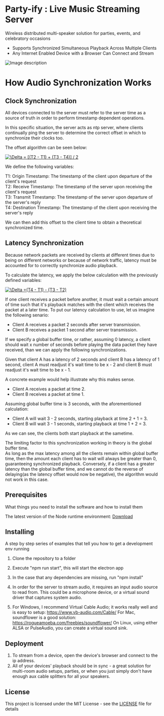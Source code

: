 # Party-ify : Live Music Streaming Server
Wireless distributed multi-speaker solution for parties, events, and celebratory occasions

- Supports Synchronized Simultaneous Playback Across Multiple Clients
- Any Internet Enabled Device with a Browser Can Connect and Stream

![Image description](https://i.ibb.co/WDWcr8t/Screen-Shot-2019-08-08-at-2-42-35-AM.png)

# How Audio Synchronization Works

## Clock Synchronization

All devices connected to the server must refer to the server time as a source of truth in order to perform timestamp dependent operations. 

In this specific situation, the server acts as ntp server, where clients continually ping the server to determine the correct offset in which to synchronize their clocks too.

The offset algorithm can be seen below:

<a href="https://www.codecogs.com/eqnedit.php?latex=\Delta&space;=&space;[(T2&space;-&space;T1)&space;&plus;&space;(T3&space;-&space;T4)]&space;/&space;2" target="_blank"><img src="https://latex.codecogs.com/gif.latex?\Delta&space;=&space;[(T2&space;-&space;T1)&space;&plus;&space;(T3&space;-&space;T4)]&space;/&space;2" title="\Delta = [(T2 - T1) + (T3 - T4)] / 2" /></a>

We define the following variables:

T1: Origin Timestamp: The timestamp of the client upon departure of the client's request\
T2: Receive Timestamp: The timestamp of the server upon receiving the client's request\
T3: Transmit Timestamp: The timestamp of the server upon departure of the server's reply\
T4: Destination Timestamp: The timestamp of the client upon receiving the server's reply

We can then add this offset to the client time to obtain a theoretical synchronized time.

## Latency Synchronization

Because network packets are received by clients at different times due to being on different networks or because of network traffic, latency must be accounted for to correctly synchronize audio playback.

To calculate the latency, we apply the below calculation with the previously defined variables:


<a href="https://www.codecogs.com/eqnedit.php?latex=\Delta&space;=(T4&space;-&space;T1)&space;-&space;(T3&space;-&space;T2)" target="_blank"><img src="https://latex.codecogs.com/gif.latex?\Delta&space;=(T4&space;-&space;T1)&space;-&space;(T3&space;-&space;T2)" title="\Delta =(T4 - T1) - (T3 - T2)" /></a>


If one client receives a packet before another, it must wait a certain amount of time such that it's playback matches with the client which receives the packet at a later time. To put our latency calculation to use, let us imagine the following senario:


- Client A receives a packet 2 seconds after server transmission.
- Client B receives a packet 1 second after server transmission.


If we specify a global buffer time, or rather, assuming 0 latency, a client should wait x number of seconds before playing the data packet they have received, than we can apply the following synchronizations.

Given that client A has a latency of 2 seconds and client B has a latency of 1 second, 
client A must readjust it's wait time to be x - 2 and client B must readjust it's wait time to be x - 1.

A concrete example would help illustrate why this makes sense.

- Client A receives a packet at time 2.
- Client B receives a packet at time 1.

Assuming global buffer time is 3 seconds, with the aforementioned calculation:

- Client A will wait 3 - 2 seconds, starting playback at time 2 + 1 = 3.
- Client B will wait 3 - 1 seconds, starting playback at time 1 + 2 = 3.

As we can see, the clients both start playback at the sametime.

The limiting factor to this synchronization working in theory is the global buffer time.\
As long as the max latency among all the clients remain within global buffer time, then
the amount each client has to wait will always be greater than 0, guaranteeing synchronized playback.
Conversely, if a client has a greater latency than the global buffer time, and we cannot do the reverse of delaying(as the latency offset would now be negative), the algorithm would not work in this case.


## Prerequisites

What things you need to install the software and how to install them

The latest version of the Node runtime environment: [Download](https://nodejs.org/en/download/) 


## Installing

A step by step series of examples that tell you how to get a development env running

1. Clone the repository to a folder
2. Execute "npm run start", this will start the electron app
3. In the case that any dependencies are missing, run "npm install"

4. In order for the server to stream audio, it requires an input audio source to read from. This could be a microphone device, or a virtual sound driver that captures system audio.
5. For Windows, I recommend Virtual Cable Audio; it works really well and is easy to setup: https://www.vb-audio.com/Cable/
For Mac, soundflower is a good solution: https://rogueamoeba.com/freebies/soundflower/
On Linux, using either ALSA or PulseAudio, you can create a virtual sound sink.



## Deployment

1. To stream from a device, open the device's browser and connect to the ip address.
2. All of your devices' playback should be in sync - a great solution for multi-room audio setups, parties, or when you just simply don't have enough aux cable splitters for all your speakers.

## License

This project is licensed under the MIT License - see the [LICENSE](LICENSE) file for details

